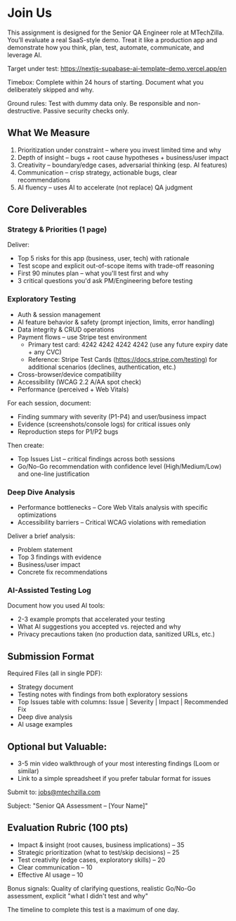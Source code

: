 # Join Us

This assignment is designed for the Senior QA Engineer role at MTechZilla. You’ll evaluate a real SaaS-style demo. Treat it like a production app and demonstrate how you think, plan, test, automate, communicate, and leverage AI.

Target under test: https://nextjs-supabase-ai-template-demo.vercel.app/en

Timebox: Complete within 24 hours of starting. Document what you deliberately skipped and why.

Ground rules: Test with dummy data only. Be responsible and non-destructive. Passive security checks only.

## What We Measure

1. Prioritization under constraint – where you invest limited time and why
2. Depth of insight – bugs + root cause hypotheses + business/user impact
3. Creativity – boundary/edge cases, adversarial thinking (esp. AI features)
4. Communication – crisp strategy, actionable bugs, clear recommendations
5. AI fluency – uses AI to accelerate (not replace) QA judgment

## Core Deliverables

### Strategy & Priorities (1 page)
Deliver:
* Top 5 risks for this app (business, user, tech) with rationale
* Test scope and explicit out-of-scope items with trade-off reasoning
* First 90 minutes plan – what you'll test first and why
* 3 critical questions you'd ask PM/Engineering before testing

### Exploratory Testing
* Auth & session management
* AI feature behavior & safety (prompt injection, limits, error handling)
* Data integrity & CRUD operations
* Payment flows – use Stripe test environment
  * Primary test card: 4242 4242 4242 4242 (use any future expiry date + any CVC)
  * Reference: Stripe Test Cards (https://docs.stripe.com/testing) for additional scenarios (declines, authentication, etc.)
* Cross-browser/device compatibility
* Accessibility (WCAG 2.2 A/AA spot check)
* Performance (perceived + Web Vitals)

For each session, document:
* Finding summary with severity (P1-P4) and user/business impact
* Evidence (screenshots/console logs) for critical issues only
* Reproduction steps for P1/P2 bugs

Then create:
* Top Issues List – critical findings across both sessions
* Go/No-Go recommendation with confidence level (High/Medium/Low) and one-line justification

### Deep Dive Analysis
* Performance bottlenecks – Core Web Vitals analysis with specific optimizations
* Accessibility barriers – Critical WCAG violations with remediation

Deliver a brief analysis:
* Problem statement
* Top 3 findings with evidence
* Business/user impact
* Concrete fix recommendations

### AI-Assisted Testing Log
Document how you used AI tools:
* 2-3 example prompts that accelerated your testing
* What AI suggestions you accepted vs. rejected and why
* Privacy precautions taken (no production data, sanitized URLs, etc.)

## Submission Format
Required Files (all in single PDF):
* Strategy document
* Testing notes with findings from both exploratory sessions
* Top Issues table with columns: Issue | Severity | Impact | Recommended Fix
* Deep dive analysis
* AI usage examples

## Optional but Valuable:
* 3-5 min video walkthrough of your most interesting findings (Loom or similar)
* Link to a simple spreadsheet if you prefer tabular format for issues

Submit to: jobs@mtechzilla.com

Subject: "Senior QA Assessment – [Your Name]"

## Evaluation Rubric (100 pts)
* Impact & insight (root causes, business implications) – 35
* Strategic prioritization (what to test/skip decisions) – 25
* Test creativity (edge cases, exploratory skills) – 20
* Clear communication – 10
* Effective AI usage – 10

Bonus signals: Quality of clarifying questions, realistic Go/No-Go assessment, explicit "what I didn't test and why"

The timeline to complete this test is a maximum of one day.

